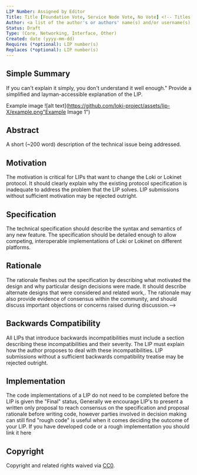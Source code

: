 ```yaml
---
LIP Number: Assigned by Editor
Title: Title [Foundation Vote, Service Node Vote, No Vote] <!-- Titles should contain the relevant information for whether the LIP is part of a Service Node Vote, or requires a vote from the foundation  -->
Author: <a list of the author's or authors' name(s) and/or username(s), or name(s) and email(s), e.g. (use with the parentheses or triangular brackets): FirstName LastName (@GitHubUsername), FirstName LastName <foo@bar.com>, FirstName (@GitHubUsername) and GitHubUsername (@GitHubUsername)>
Status: Draft
Type: (Core, Networking, Interface, Other)
Created: date (yyyy-mm-dd) 
Requires (*optional): LIP number(s)
Replaces (*optional): LIP number(s)
---
```


<!--You can leave these HTML comments in your merged LIP and delete the visible duplicate text guides, they will not appear and may be helpful to refer to if you edit it again. This is the suggested template for new LIPs. Note that an LIP number will be assigned by an editor. When opening a pull request to submit your LIP.-->

## Simple Summary
<!--"If you can't explain it simply, you don't understand it well enough." Provide a simplified and layman-accessible explanation of the LIP.-->
If you can't explain it simply, you don't understand it well enough." Provide a simplified and layman-accessible explanation of the LIP.

Example image ![alt text](https://github.com/loki-project/assets/lip-X/example.png"Example Image 1")


## Abstract
<!--A short (~200 word) description of the technical issue being addressed.-->
A short (~200 word) description of the technical issue being addressed.

## Motivation
<!--The motivation is critical for LIPs that want to change the Loki or Lokinet protocol. It should clearly explain why the existing protocol specification is inadequate to address the problem that the LIP solves. LIP submissions without sufficient motivation may be rejected outright.-->
The motivation is critical for LIPs that want to change the Loki or Lokinet protocol. It should clearly explain why the existing protocol specification is inadequate to address the problem that the LIP solves. LIP submissions without sufficient motivation may be rejected outright.

## Specification
<!--The technical specification should describe the syntax and semantics of any new feature. The specification should be detailed enough to allow competing, interoperable implementations of Loki or Lokinet on Different platforms-->
The technical specification should describe the syntax and semantics of any new feature. The specification should be detailed enough to allow competing, interoperable implementations of Loki or Lokinet on different platforms.

## Rationale
<!--The rationale fleshes out the specification by describing what motivated the design and why particular design decisions were made. It should describe alternate designs that were considered and related work. The rationale may also provide evidence of consensus within the community, and should discuss important objections or concerns raised during discussion.-->
The rationale fleshes out the specification by describing what motivated the design and why particular design decisions were made. It should describe alternate designs that were considered and related work,. The rationale may also provide evidence of consensus within the community, and should discuss important objections or concerns raised during discussion.-->

## Backwards Compatibility
<!--All LIPs that introduce backwards incompatibilities must include a section describing these incompatibilities and their severity. The LIP must explain how the author proposes to deal with these incompatibilities. LIP submissions without a sufficient backwards compatibility treatise may be rejected outright.-->
All LIPs that introduce backwards incompatibilities must include a section describing these incompatibilities and their severity. The LIP must explain how the author proposes to deal with these incompatibilities. LIP submissions without a sufficient backwards compatibility treatise may be rejected outright.


## Implementation
<!--The code implementations of a LIP do not need to be completed before the LIP is given the "Final" status, Generally we encourage LIP's to present a written only proposal to reach consensus on the specification and proposal rationale before writing code, however parties involved in decision making can still find "rough code" is useful when it comes deciding the outcome of your LIP. If you have developed code or a rough implementation you should link it here-->
The code implementations of a LIP do not need to be completed before the LIP is given the "Final" status, Generally we encourage LIP's to present a written only proposal to reach consensus on the specification and proposal rationale before writing code, however parties involved in decision making can still find "rough code" is useful when it comes deciding the outcome of your LIP. If you have developed code or a rough implementation you should link it here

## Copyright
Copyright and related rights waived via [CC0](https://creativecommons.org/publicdomain/zero/1.0/).
